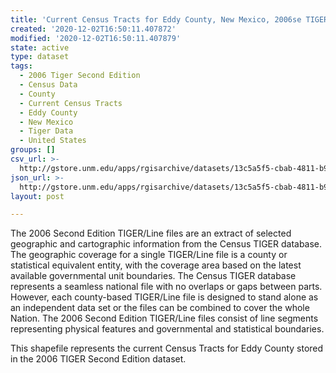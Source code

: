 ```yaml
---
title: 'Current Census Tracts for Eddy County, New Mexico, 2006se TIGER'
created: '2020-12-02T16:50:11.407872'
modified: '2020-12-02T16:50:11.407879'
state: active
type: dataset
tags:
  - 2006 Tiger Second Edition
  - Census Data
  - County
  - Current Census Tracts
  - Eddy County
  - New Mexico
  - Tiger Data
  - United States
groups: []
csv_url: >-
  http://gstore.unm.edu/apps/rgisarchive/datasets/13c5a5f5-cbab-4811-b92b-9f9855bb268e/tgr2006se_eddy_trtcu.derived.csv
json_url: >-
  http://gstore.unm.edu/apps/rgisarchive/datasets/13c5a5f5-cbab-4811-b92b-9f9855bb268e/tgr2006se_eddy_trtcu.derived.json
layout: post

---
```

The 2006 Second Edition TIGER/Line files are an extract of selected geographic and cartographic information from the Census TIGER database.  The geographic coverage for a single TIGER/Line file is a county or statistical equivalent entity, with the coverage area based on the latest available governmental unit boundaries. The Census TIGER database represents a seamless national file with no overlaps or gaps between parts.  However, each county-based TIGER/Line file is designed to stand alone as an independent data set or the files can be combined to cover the whole Nation.  The 2006 Second Edition  TIGER/Line files consist of line segments representing physical features and governmental and statistical boundaries.  

This shapefile represents the current Census Tracts for Eddy County stored in the 2006 TIGER Second Edition dataset.
